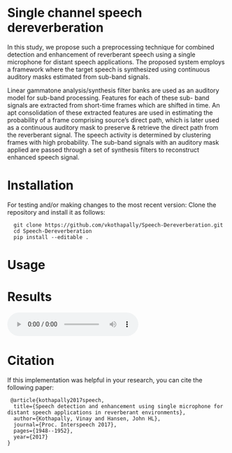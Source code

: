 Single channel speech dereverberation
========

In this study, we propose such a preprocessing technique for combined detection and enhancement of reverberant speech using a single microphone for distant speech applications. The proposed system employs a framework where the target speech is synthesized using continuous auditory masks estimated from sub-band signals. 

Linear gammatone analysis/synthesis filter banks are used as an auditory model for sub-band processing. Features for each of these sub- band signals are extracted from short-time frames which are shifted in time. An apt consolidation of these extracted features are used in estimating the probability of a frame comprising source’s direct path, which is later used as a continuous auditory mask to preserve & retrieve the direct path from the reverberant signal. The speech activity is determined by clustering frames with high probability. The sub-band signals with an auditory mask applied are passed through a set of synthesis filters to reconstruct enhanced speech signal.


Installation
========
For testing and/or making changes to the most recent version: Clone the repository and install it as follows:

```
  git clone https://github.com/vkothapally/Speech-Dereverberation.git
  cd Speech-Dereverberation
  pip install --editable .
```

Usage
========


Results
========
<audio src="./audiofiles/Clean.wav" controls preload>ClickThis</audio>

Citation
========

If this implementation was helpful in your research, you can cite the following paper:

     @article{kothapally2017speech,
      title={Speech detection and enhancement using single microphone for distant speech applications in reverberant environments},
      author={Kothapally, Vinay and Hansen, John HL},
      journal={Proc. Interspeech 2017},
      pages={1948--1952},
      year={2017}
    }


